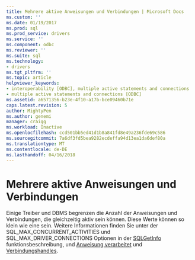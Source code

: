 ```yaml
---
title: Mehrere aktive Anweisungen und Verbindungen | Microsoft Docs
ms.custom: ''
ms.date: 01/19/2017
ms.prod: sql
ms.prod_service: drivers
ms.service: ''
ms.component: odbc
ms.reviewer: ''
ms.suite: sql
ms.technology:
- drivers
ms.tgt_pltfrm: ''
ms.topic: article
helpviewer_keywords:
- interoperability [ODBC], multiple active statements and connections
- multiple active statements and connections [ODBC]
ms.assetid: a6571356-b23e-4f10-a17b-bce09460b71e
caps.latest.revision: 5
author: MightyPen
ms.author: genemi
manager: craigg
ms.workload: Inactive
ms.openlocfilehash: ccd501bb5ed41d1b8a841fd8e49a236fde69c586
ms.sourcegitcommit: 7a6df3fd5bea9282ecdeffa94d13ea1da6def80a
ms.translationtype: MT
ms.contentlocale: de-DE
ms.lasthandoff: 04/16/2018
---
```

# <a name="multiple-active-statements-and-connections"></a>Mehrere aktive Anweisungen und Verbindungen
Einige Treiber und DBMS begrenzen die Anzahl der Anweisungen und Verbindungen, die gleichzeitig aktiv sein können. Diese Werte können so klein wie eine sein. Weitere Informationen finden Sie unter der SQL_MAX_CONCURRENT_ACTIVITIES und SQL_MAX_DRIVER_CONNECTIONS Optionen in der [SQLGetInfo](../../../odbc/reference/syntax/sqlgetinfo-function.md) funktionsbeschreibung, und [Anweisung verarbeitet](../../../odbc/reference/develop-app/statement-handles.md) und [ Verbindungshandles](../../../odbc/reference/develop-app/connection-handles.md).
